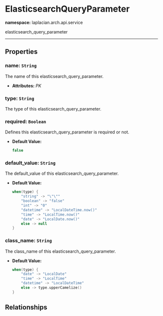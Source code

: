 # **ElasticsearchQueryParameter**
**namespace:** laplacian.arch.api.service

elasticsearch_query_parameter



---

## Properties

### name: `String`
The name of this elasticsearch_query_parameter.
- **Attributes:** *PK*

### type: `String`
The type of this elasticsearch_query_parameter.

### required: `Boolean`
Defines this elasticsearch_query_parameter is required or not.
- **Default Value:**
  ```kotlin
  false
  ```

### default_value: `String`
The default_value of this elasticsearch_query_parameter.
- **Default Value:**
  ```kotlin
  when(type) {
      "string" -> "\"\""
      "boolean" -> "false"
      "int" -> "0"
      "datetime" -> "LocalDateTime.now()"
      "time" -> "LocalTime.now()"
      "date" -> "LocalDate.now()"
      else -> null
  }
  ```

### class_name: `String`
The class_name of this elasticsearch_query_parameter.
- **Default Value:**
  ```kotlin
  when(type) {
      "date" -> "LocalDate"
      "time" -> "LocalTime"
      "datetime" -> "LocalDateTime"
      else -> type.upperCamelize()
  }
  ```

## Relationships